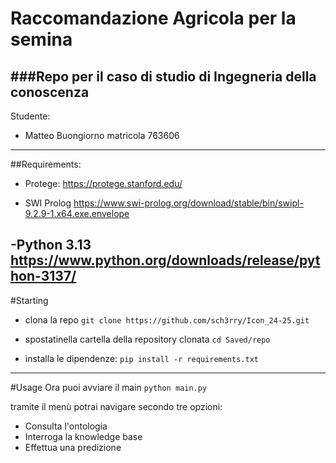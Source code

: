 # Raccomandazione Agricola per la semina 
###Repo per il caso di studio di Ingegneria della conoscenza
---
Studente:
- Matteo Buongiorno matricola 763606
---
##Requirements:
- Protege:
  https://protege.stanford.edu/

- SWI Prolog
  https://www.swi-prolog.org/download/stable/bin/swipl-9.2.9-1.x64.exe.envelope

-Python 3.13
  https://www.python.org/downloads/release/python-3137/
---
#Starting
- clona la repo
  ```git clone https://github.com/sch3rry/Icon_24-25.git```

- spostatinella cartella della repository clonata
  ```cd Saved/repo```

- installa le dipendenze:
  ```pip install -r requirements.txt```

---
#Usage
Ora puoi avviare il main
```python main.py```

tramite il menù potrai navigare secondo tre opzioni:
- Consulta l'ontologia
- Interroga la knowledge base
- Effettua una predizione

